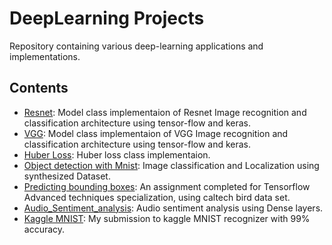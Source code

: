# DeepLearning Projects 
Repository containing various deep-learning applications and implementations.

## Contents
  - [Resnet](https://github.com/Abd-elr4hman/DeepLearning/blob/main/ResNet.ipynb): Model class implementaion of Resnet Image recognition and classification architecture using tensor-flow and keras.
  - [VGG](https://github.com/Abd-elr4hman/DeepLearning/blob/main/VGG.ipynb): Model class implementaion of VGG Image recognition and classification architecture using tensor-flow and keras.
  - [Huber Loss](https://github.com/Abd-elr4hman/DeepLearning/blob/main/Huber_Loss.ipynb): Huber loss class implementaion.
  - [Object detection with Mnist](https://github.com/Abd-elr4hman/DeepLearning/blob/main/Image_classification_and_Localization.ipynb): Image classification and Localization using synthesized Dataset.
  - [Predicting bounding boxes](https://github.com/Abd-elr4hman/DeepLearning/blob/main/Predicting_Bounding_Boxes.ipynb): An assignment completed for Tensorflow Advanced techniques specialization, using caltech bird data set.
  - [Audio_Sentiment_analysis](https://github.com/Abd-elr4hman/DeepLearning/blob/main/Audio_Sentiment_analysis.ipynb): Audio sentiment analysis using Dense layers.
  - [Kaggle MNIST](https://github.com/Abd-elr4hman/DeepLearning/blob/main/kaggle_mnist.ipynb): My submission to kaggle MNIST recognizer with 99% accuracy.
  
